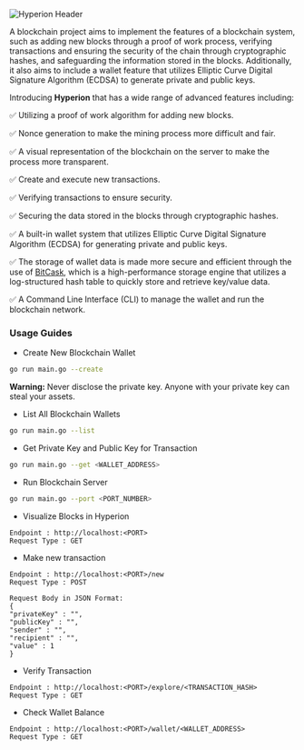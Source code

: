 ![Hyperion Header](https://user-images.githubusercontent.com/73098407/210416970-710f9153-18fe-48fd-9e51-39db3b9801ed.jpg)

A blockchain project aims to implement the features of a blockchain system, such as adding new blocks through a proof of work process, verifying transactions and ensuring the security of the chain through cryptographic hashes, and safeguarding the information stored in the blocks. Additionally, it also aims to include a wallet feature that utilizes Elliptic Curve Digital Signature Algorithm (ECDSA) to generate private and public keys.

Introducing **Hyperion** that has a wide range of advanced features including:

✅ Utilizing a proof of work algorithm for adding new blocks.

✅ Nonce generation to make the mining process more difficult and fair.

✅ A visual representation of the blockchain on the server to make the process more transparent.

✅ Create and execute new transactions.

✅ Verifying transactions to ensure security.

✅ Securing the data stored in the blocks through cryptographic hashes.

✅ A built-in wallet system that utilizes Elliptic Curve Digital Signature Algorithm (ECDSA) for generating private and public keys.

✅ The storage of wallet data is made more secure and efficient through the use of [BitCask](https://github.com/basho/bitcask), which is a high-performance storage engine that utilizes a log-structured hash table to quickly store and retrieve key/value data.

✅ A Command Line Interface (CLI) to manage the wallet and run the blockchain network.

### Usage Guides
- Create New Blockchain Wallet
```bash
go run main.go --create
```
**Warning:** Never disclose the private key. Anyone with your private key can steal your assets. 


- List All Blockchain Wallets
```bash
go run main.go --list
```

- Get Private Key and Public Key for Transaction
```bash
go run main.go --get <WALLET_ADDRESS>
``` 

- Run Blockchain Server
```bash
go run main.go --port <PORT_NUMBER>
```
- Visualize Blocks in Hyperion
```text
Endpoint : http://localhost:<PORT>
Request Type : GET
```
- Make new transaction
```text
Endpoint : http://localhost:<PORT>/new
Request Type : POST

Request Body in JSON Format:
{
"privateKey" : "",
"publicKey" : "",
"sender" : "",
"recipient" : "",
"value" : 1
}
```
- Verify Transaction
```text
Endpoint : http://localhost:<PORT>/explore/<TRANSACTION_HASH>
Request Type : GET
```

- Check Wallet Balance
```text
Endpoint : http://localhost:<PORT>/wallet/<WALLET_ADDRESS>
Request Type : GET
```
